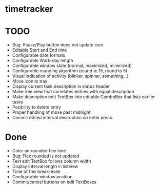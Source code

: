 timetracker
===========

TODO
===========
* Bug: Pause/Play button does not update icon
* Editable Start and End time
* Configurable date formats
* Configurable Work-day length
* Configurable window state (normal, maximized, minimized)
* Configurable rounding algorithm (round to 15, round to 5)
* Visual indication of activity (blinker, spinner, something...)
* Move icon to tray
* Display current task description in status header
* Make tree view that correlates entries with equal description
* Make description edit TextBox into editable ComboBox that lists earlier tasks
* Posibility to delete entry
* Proper handling of move past midnight
* Commit edited interval description on enter press.

Done
===========
* Color on rounded flex time
* Bug: Flex rounded is not updated
* Text edit TextBox follows column width
* Display interval length in listview
* Time of flex break-even
* Configurable window position
* Commit/cancel buttons on edit TextBoxes

